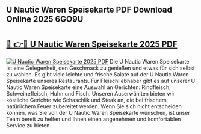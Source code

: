 ## U Nautic Waren Speisekarte PDF Download Online 2025 6GO9U

# <h2><a href="http://gcdtckg.nevu.top/?p=U+Nautic+Waren+Speisekarte">🔗 👉🔴 U Nautic Waren Speisekarte 2025 PDF</a></h2>

[![U Nautic Waren Speisekarte 2025 PDF](https://i.imgur.com/dBaPXMq.png)](http://gcdtckg.nevu.top/?p=U+Nautic+Waren+Speisekarte)
Die U Nautic Waren Speisekarte ist eine Gelegenheit, den Geschmack zu genießen und etwas für sich selbst zu wählen. Es gibt viele leichte und frische Salate auf der U Nautic Waren Speisekarte unseres Restaurants. Für Fleischliebhaber gibt es auf unserer U Nautic Waren Speisekarte eine Auswahl an Gerichten: Rindfleisch, Schweinefleisch, Huhn und Fisch. Unseren Auserwählten bieten wir köstliche Gerichte wie Schaschlik und Steak an, die bei frischem, natürlichem Feuer zubereitet werden. Wenn Sie sich nicht entscheiden können, was Sie von der U Nautic Waren Speisekarte wünschen, ist unser Team bereit zu helfen und Ihnen einen angenehmen und komfortablen Service zu bieten.
